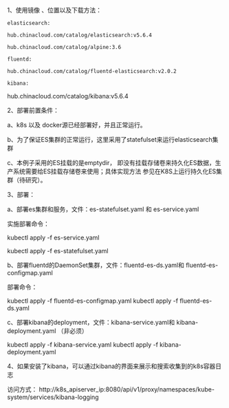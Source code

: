 1、使用镜像 、位置以及下载方法：

    elasticsearch:

    hub.chinacloud.com/catalog/elasticsearch:v5.6.4

    hub.chinacloud.com/catalog/alpine:3.6

    fluentd:

    hub.chinacloud.com/catalog/fluentd-elasticsearch:v2.0.2

    kibana:

   hub.chinacloud.com/catalog/kibana:v5.6.4

2、部署前置条件：

  a、k8s 以及 docker源已经部署好，并且正常运行。

  b、为了保证ES集群的正常运行，这里采用了statefulset来运行elasticsearch集群

  c、本例子采用的ES挂载的是emptydir， 即没有挂载存储卷来持久化ES数据，生产系统需要给ES挂载存储卷来使用；具体实现方法  参见在K8S上运行持久化ES集群（待研究）。

3、部署：

   a、部署es集群和服务，文件：es-statefulset.yaml  和 es-service.yaml

  实施部署命令：

kubectl apply -f  es-service.yaml

kubectl apply -f es-statefulset.yaml

b、部署fluentd的DaemonSet集群，文件：fluentd-es-ds.yaml和  fluentd-es-configmap.yaml


部署命令：

kubectl apply -f  fluentd-es-configmap.yaml
kubectl apply -f   fluentd-es-ds.yaml

c、部署kibana的deployment，文件：kibana-service.yaml和 kibana-deployment.yaml （非必须）


kubectl apply -f   kibana-service.yaml
kubectl apply -f   kibana-deployment.yaml


4、如果安装了kibana，可以通过kibana的界面来展示和搜索收集到的k8s容器日志

 访问方式： http://k8s_apiserver_ip:8080/api/v1/proxy/namespaces/kube-system/services/kibana-logging

